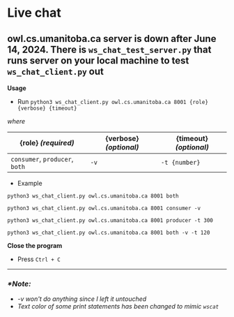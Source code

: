 # Live chat
## owl.cs.umanitoba.ca server is down after June 14, 2024. There is `ws_chat_test_server.py` that runs server on your local machine to test `ws_chat_client.py` out

**Usage**

- Run `python3 ws_chat_client.py owl.cs.umanitoba.ca 8001 {role} {verbose} {timeout}`

*where*

| {role} *(required)* | {verbose} *(optional)* | {timeout} *(optional)* |
|---|---|---|
| `consumer`, `producer`, `both` | `-v` | `-t {number}` |

- Example
```
python3 ws_chat_client.py owl.cs.umanitoba.ca 8001 both

python3 ws_chat_client.py owl.cs.umanitoba.ca 8001 consumer -v

python3 ws_chat_client.py owl.cs.umanitoba.ca 8001 producer -t 300

python3 ws_chat_client.py owl.cs.umanitoba.ca 8001 both -v -t 120
```

**Close the program**
- Press `Ctrl + C`

---

### **_*Note:_**
- *-v won't do anything since I left it untouched*
- *Text color of some print statements has been changed to mimic `wscat`*
